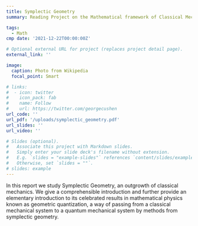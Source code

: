 ```yaml
---
title: Symplectic Geometry
summary: Reading Project on the Mathematical framework of Classical Mechanics. Incorporates a good understanding of Lie Algebra, Symplectic Manifolds and Complex vector spaces to learn about the analogy between Wave - Corpuscular theory of light and Geometric quantization.

tags:
  - Math
cmp date: '2021-12-22T00:00:00Z'

# Optional external URL for project (replaces project detail page).
external_link: ''

image:
  caption: Photo from Wikipedia
  focal_point: Smart

# links:
#  - icon: twitter
#    icon_pack: fab
#    name: Follow
#    url: https://twitter.com/georgecushen
url_code: ''
url_pdf: '/uploads/symplectic_geometry.pdf'
url_slides: ''
url_video: ''

# Slides (optional).
#   Associate this project with Markdown slides.
#   Simply enter your slide deck's filename without extension.
#   E.g. `slides = "example-slides"` references `content/slides/example-slides.md`.
#   Otherwise, set `slides = ""`.
# slides: example
---
```


In this report we study Symplectic Geometry, an outgrowth of classical mechanics. We give a comprehensible introduction and further provide an elementary introduction to its celebrated results in mathematical physics known as geometric quantization, a way of passing from a classical mechanical system to a quantum mechanical system by methods from symplectic geometry.

